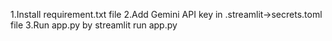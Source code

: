 1.Install requirement.txt file
2.Add Gemini API key in .streamlit->secrets.toml file
3.Run app.py by streamlit run app.py

